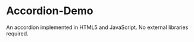 Accordion-Demo
==============

An accordion implemented in HTML5 and JavaScript. No external libraries required.